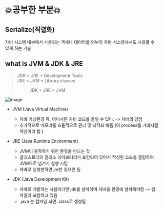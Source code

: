 # 💥공부한 부분💥

## Serialize(직렬화)  
자바 시스템 내부에서 사용되는 객체나 데이터를 외부의 자바 시스템에서도 사용할 수 있게 하는 기술

## what is JVM & JDK & JRE  
> JDK = JRE + Development Tools  
> JRE = JVM + Library classes  
> > JDK > JRE > JVM

![image](https://user-images.githubusercontent.com/77817094/185581759-0dc4fdea-9bd3-4f66-b0f4-0e02cc6d541f.png)

* JVM (Java Virtual Machine)
  * 자바 가상환경 즉, 어디서든 자바 코드를 돌릴 수 있다. -> 자바의 강점  
  * 추가적으로 메모리를 효율적으로 관리 및 최적화 해줌 (이 process를 가비지컬렉션이라 함.)

* JRE (Java Runtime Environment)  
  * JVM이 동작하기 위한 환경을 만드는 것  
  * 클래스로더와 클래스 라이브러리가 포함되어 있어서 작성된 코드를 결합하여 JVM으로 넘겨서 실행 시킴
  * 자바로 실행만하면 jre만 있으면 됨  

* JDK (Java Development Kit)
  * 자바로 개발하는 사람이라면 jdk를 설치하여 자바를 환경에 설치해야함 -> 컴파일러 포함하고 있음  
  * .java 는 컴파일 되면 .class로 생성됨  
